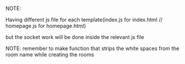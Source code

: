 NOTE:

Having different js file for each template(index.js for index.html // homepage.js for homepage.html)

but the socket work will be done inside the relevant js file


NOTE:
remember to make function that strips the white spaces from the room name while creating the rooms